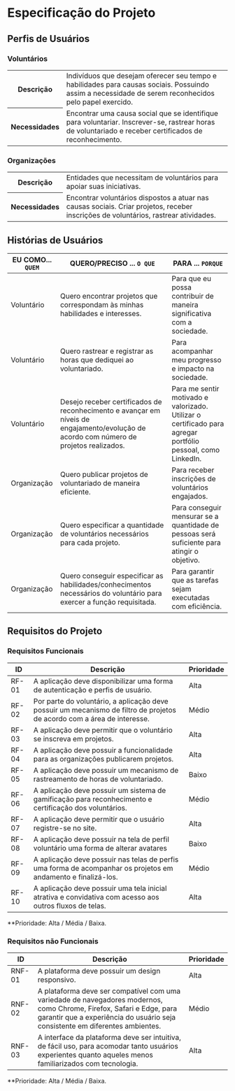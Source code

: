 # Especificação do Projeto

## Perfis de Usuários

### Voluntários
<table>
  <tr>
    <th>Descrição</th>
    <td>Indivíduos que desejam oferecer seu tempo e habilidades para causas sociais. Possuindo assim a necessidade de serem reconhecidos pelo papel exercido.</td>
  </tr>
  <tr>
    <th>Necessidades</th>
    <td>
      Encontrar uma causa social que se identifique para voluntariar. Inscrever-se, rastrear horas de voluntariado e receber certificados de reconhecimento.
    </td>
  </tr>
</table>

### Organizações 
<table>
  <tr>
    <th>Descrição</th>
    <td>Entidades que necessitam de voluntários para apoiar suas iniciativas.</td>
  </tr>
  <tr>
    <th>Necessidades</th>
    <td>
      Encontrar voluntários dispostos a atuar nas causas sociais. Criar projetos, receber inscrições de voluntários, rastrear atividades.
    </td>
  </tr>
</table>

## Histórias de Usuários

|EU COMO... `QUEM`   | QUERO/PRECISO ... `O QUE` |PARA ... `PORQUE`                 |
|--------------------|---------------------------|----------------------------------|
| Voluntário                 | Quero encontrar projetos que correspondam às minhas habilidades e interesses.                       | Para que eu possa contribuir de maneira significativa com a sociedade.                              |
| Voluntário                 | Quero rastrear e registrar as horas que dediquei ao voluntariado.                       | Para acompanhar meu progresso e impacto na sociedade.                              |
| Voluntário                 | Desejo receber certificados de reconhecimento e avançar em níveis de engajamento/evolução de acordo com número de projetos realizados.                        | Para me sentir motivado e valorizado. Utilizar o certificado para agregar portfólio pessoal, como LinkedIn.                              |
| Organização                | Quero publicar projetos de voluntariado de maneira eficiente.                       | Para receber inscrições de voluntários engajados.                              |
| Organização                | Quero especificar a quantidade de voluntários necessários para cada projeto.                       | Para conseguir mensurar se a quantidade de pessoas será suficiente para atingir o objetivo.                              |
| Organização                | Quero conseguir especificar as habilidades/conhecimentos necessários do voluntário para exercer a função requisitada.                       | Para garantir que as tarefas sejam executadas com eficiência.                              |

## Requisitos do Projeto

### Requisitos Funcionais

|ID    | Descrição                | Prioridade |
|-------|---------------------------------|----|
| RF-01 |  A aplicação deve disponibilizar uma forma de autenticação e perfis de usuário.                    | Alta   | 
| RF-02 |  Por parte do voluntário, a aplicação deve possuir um mecanismo de filtro de projetos de acordo com a área de interesse.                    | Médio   |
| RF-03 |  A aplicação deve permitir que o voluntário se inscreva em projetos.                    | Alta   |
| RF-04 |  A aplicação deve possuir a funcionalidade para as organizações publicarem projetos.                    | Alta   |
| RF-05 |  A aplicação deve possuir um mecanismo de rastreamento de horas de voluntariado.                    | Baixo   |
| RF-06 |  A aplicação deve possuir um sistema de gamificação para reconhecimento e certificação dos voluntários.                     | Médio   |
| RF-07 |  A aplicação deve permitir que o usuário registre-se no site.                    | Alta   |
| RF-08 |  A aplicação deve possuir na tela de perfil voluntário uma forma de alterar avatares                    | Baixo   |
| RF-09 |  A aplicação deve possuir nas telas de perfis uma forma de acompanhar os projetos em andamento e finalizá-los.                    | Médio   |
| RF-10 |  A aplicação deve possuir uma tela inicial atrativa e convidativa com acesso aos outros fluxos de telas.                  | Alta   |

**Prioridade: Alta / Média / Baixa. 

### Requisitos não Funcionais

|ID      | Descrição               |Prioridade |
|--------|-------------------------|----|
| RNF-01 |  A plataforma deve possuir um design responsivo.                    | Alta   | 
| RNF-02 |  A plataforma deve ser compatível com uma variedade de navegadores modernos, como Chrome, Firefox, Safari e Edge, para garantir que a experiência do usuário seja consistente em diferentes ambientes.                    | Médio   | 
| RNF-03 |  A interface da plataforma deve ser intuitiva, de fácil uso, para acomodar tanto usuários experientes quanto aqueles menos familiarizados com tecnologia.                    | Alta   | 

**Prioridade: Alta / Média / Baixa. 

